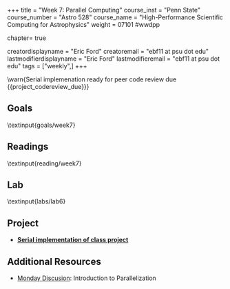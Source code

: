 +++
title = "Week 7: Parallel Computing"
course_inst = "Penn State"
course_number = "Astro 528"
course_name = "High-Performance Scientific Computing for Astrophysics"
weight = 07101  #wwdpp

chapter= true

creatordisplayname = "Eric Ford"
creatoremail = "ebf11 at psu dot edu"
lastmodifierdisplayname = "Eric Ford"
lastmodifieremail = "ebf11 at psu dot edu"
tags = ["weekly",]
+++

\warn{Serial implemenation ready for peer code review due {{project_codereview_due}}}

## Goals
\textinput{goals/week7}

## Readings
\textinput{reading/week7}

## Lab
\textinput{labs/lab6}

## Project
- **[Serial implementation of class project](/project/#serial_version_of_code_due_project_serial_due)**

## Additional Resources
- [Monday Discusion](https://psuastro528.github.io/Notes-Fall2023/week7/week7.html):  Introduction to Parallelization
